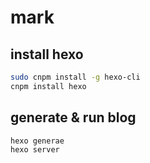 # mark

## install hexo

```bash
sudo cnpm install -g hexo-cli
cnpm install hexo
```

## generate & run blog

```bash
hexo generae
hexo server
```
